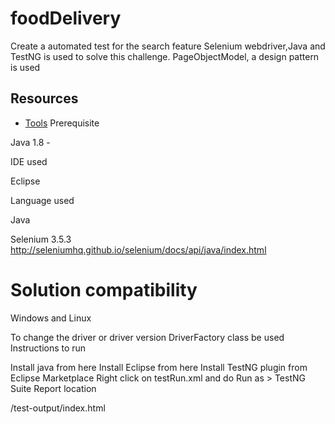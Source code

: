 # foodDelivery

Create a automated test for the search feature
Selenium webdriver,Java and TestNG is used to solve this challenge. 
PageObjectModel, a design pattern is used

## Resources

- [Tools](#tools)
Prerequisite

Java 1.8 - 

IDE used

Eclipse

Language used

Java

Selenium 3.5.3 http://seleniumhq.github.io/selenium/docs/api/java/index.html

# Solution compatibility

Windows and Linux

To change the driver or driver version DriverFactory class be used
Instructions to run

Install java from here
Install Eclipse from here
Install TestNG plugin from Eclipse Marketplace
Right click on testRun.xml and do Run as > TestNG Suite
Report location

/test-output/index.html
